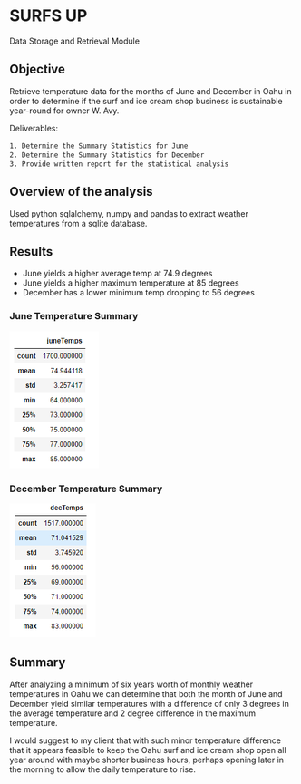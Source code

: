 # SURFS UP

Data Storage and Retrieval Module


## Objective

Retrieve temperature data for the months of June and December in Oahu in order to determine if the surf and ice cream shop business is sustainable year-round for owner W. Avy.

Deliverables:

    1. Determine the Summary Statistics for June
    2. Determine the Summary Statistics for December
    3. Provide written report for the statistical analysis

## Overview of the analysis

Used python sqlalchemy, numpy and pandas to extract weather temperatures from a sqlite database. 

## Results

- June yields a higher average temp at 74.9 degrees 
- June yields a higher maximum temperature at 85 degrees
- December has a lower minimum temp dropping to 56 degrees


### June Temperature Summary

![June Temperature Summary](https://github.com/lnharvin/surfs_up/blob/main/images/june_temps.PNG)

### December Temperature Summary

![December Temperature Summary](https://github.com/lnharvin/surfs_up/blob/main/images/dec_temps.PNG)

## Summary

After analyzing a minimum of six years worth of monthly weather temperatures in Oahu we can determine that both the month of June and December yield similar temperatures with a difference of only 3 degrees in the average temperature and 2 degree difference in the maximum temperature.

I would suggest to my client that with such minor temperature difference that it appears feasible to keep the Oahu surf and ice cream shop open all year around with maybe  shorter business hours, perhaps opening later in the morning to allow the daily temperature to rise. 
